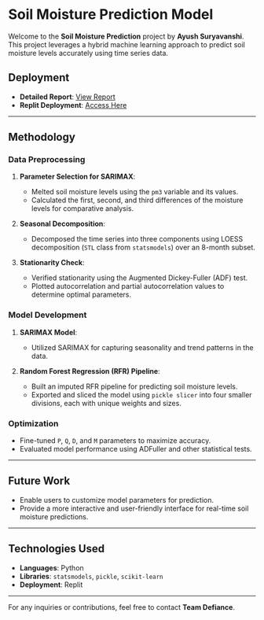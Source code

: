 # Soil Moisture Prediction Model

Welcome to the **Soil Moisture Prediction** project by **Ayush Suryavanshi**. This project leverages a hybrid machine learning approach to predict soil moisture levels accurately using time series data.

## Deployment

- **Detailed Report**: [View Report](https://docs.google.com/document/d/1lO0DX5hBEHyaye1iGuFdh5X1E15zbmJ4PUPtuV-gsr4/edit?tab=t.0)
- **Replit Deployment**: [Access Here](https://soil-moisture-pred-nith-2.sarthaksharma27.repl.co/)

---

## Methodology

### Data Preprocessing
1. **Parameter Selection for SARIMAX**:
   - Melted soil moisture levels using the `pm3` variable and its values.
   - Calculated the first, second, and third differences of the moisture levels for comparative analysis.

2. **Seasonal Decomposition**:
   - Decomposed the time series into three components using LOESS decomposition (`STL` class from `statsmodels`) over an 8-month subset.

3. **Stationarity Check**:
   - Verified stationarity using the Augmented Dickey-Fuller (ADF) test.
   - Plotted autocorrelation and partial autocorrelation values to determine optimal parameters.

### Model Development
1. **SARIMAX Model**:
   - Utilized SARIMAX for capturing seasonality and trend patterns in the data.

2. **Random Forest Regression (RFR) Pipeline**:
   - Built an imputed RFR pipeline for predicting soil moisture levels.
   - Exported and sliced the model using `pickle slicer` into four smaller divisions, each with unique weights and sizes.

### Optimization
- Fine-tuned `P`, `Q`, `D`, and `M` parameters to maximize accuracy.
- Evaluated model performance using ADFuller and other statistical tests.

---

## Future Work
- Enable users to customize model parameters for prediction.
- Provide a more interactive and user-friendly interface for real-time soil moisture predictions.

---

## Technologies Used
- **Languages**: Python
- **Libraries**: `statsmodels`, `pickle`, `scikit-learn`
- **Deployment**: Replit

---

For any inquiries or contributions, feel free to contact **Team Defiance**.

